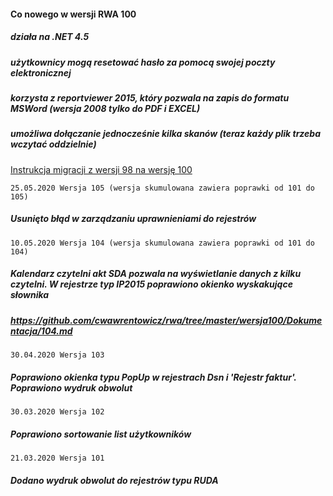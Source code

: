 #### Co nowego w wersji RWA 100

##### działa na .NET 4.5

##### użytkownicy mogą resetować hasło za pomocą swojej poczty elektronicznej

##### korzysta z reportviewer 2015, który pozwala na zapis do formatu MSWord (wersja 2008 tylko do PDF i EXCEL)

##### umożliwa dołączanie jednocześnie kilka skanów (teraz każdy plik trzeba wczytać oddzielnie)

[Instrukcja migracji z wersji 98 na wersję 100](https://github.com/cwawrentowicz/rwa/tree/master/wersja100/Dokumentacja/RWA100_Instalacja_na_Windows_2012.docx)


```25.05.2020 Wersja 105 (wersja skumulowana zawiera poprawki od 101 do 105)```
##### Usunięto błąd  w zarządzaniu uprawnieniami do rejestrów

```10.05.2020 Wersja 104 (wersja skumulowana zawiera poprawki od 101 do 104)```
##### Kalendarz  czytelni akt SDA pozwala na wyświetlanie danych z kilku czytelni.  W rejestrze typ IP2015 poprawiono okienko wyskakujące słownika 
##### https://github.com/cwawrentowicz/rwa/tree/master/wersja100/Dokumentacja/104.md
```30.04.2020 Wersja 103```
##### Poprawiono okienka typu PopUp w rejestrach Dsn i 'Rejestr faktur'. Poprawiono wydruk obwolut 

```30.03.2020 Wersja 102```
##### Poprawiono sortowanie list użytkowników

```21.03.2020 Wersja 101```
##### Dodano wydruk obwolut do rejestrów typu RUDA